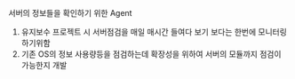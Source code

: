 서버의 정보들을 확인하기 위한 Agent
1. 유지보수 프로젝트 시 서버점검을 매일 매시간 들여다 보기 보다는 한번에 모니터링 하기위함
2. 기존 OS의 정보 사용량등을 점검하는데 확장성을 위하여 서버의 모듈까지 점검이 가능한지 개발